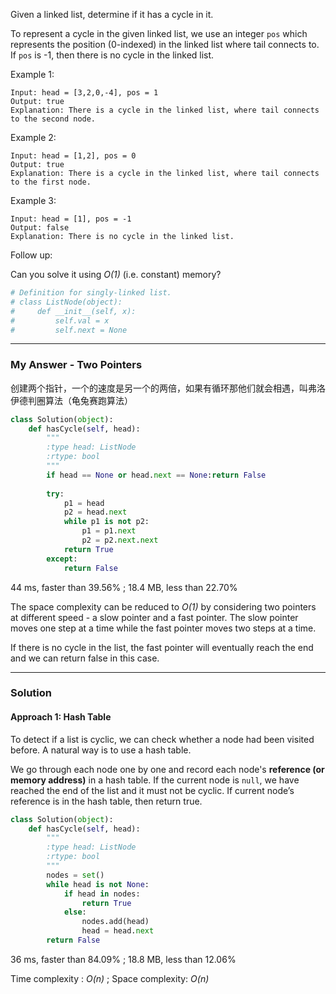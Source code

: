 Given a linked list, determine if it has a cycle in it.

To represent a cycle in the given linked list, we use an integer `pos` which represents the position (0-indexed) in the linked list where tail connects to. 
If `pos` is -1, then there is no cycle in the linked list.

Example 1:
```
Input: head = [3,2,0,-4], pos = 1
Output: true
Explanation: There is a cycle in the linked list, where tail connects to the second node.
```

Example 2:
```
Input: head = [1,2], pos = 0
Output: true
Explanation: There is a cycle in the linked list, where tail connects to the first node.
```

Example 3:
```
Input: head = [1], pos = -1
Output: false
Explanation: There is no cycle in the linked list.
```

Follow up:

Can you solve it using _O(1)_ (i.e. constant) memory?

```Python
# Definition for singly-linked list.
# class ListNode(object):
#     def __init__(self, x):
#         self.val = x
#         self.next = None
```

---
### My Answer - Two Pointers
创建两个指针，一个的速度是另一个的两倍，如果有循环那他们就会相遇，叫弗洛伊德判圈算法（龟兔赛跑算法）
```Python
class Solution(object):
    def hasCycle(self, head):
        """
        :type head: ListNode
        :rtype: bool
        """
        if head == None or head.next == None:return False
        
        try:
            p1 = head
            p2 = head.next
            while p1 is not p2:
                p1 = p1.next
                p2 = p2.next.next
            return True
        except:
            return False
```            
44 ms, faster than 39.56% ; 18.4 MB, less than 22.70%

The space complexity can be reduced to _O(1)_ by considering two pointers at different speed - a slow pointer and a fast pointer. The slow pointer moves one step at a time while the fast pointer moves two steps at a time.

If there is no cycle in the list, the fast pointer will eventually reach the end and we can return false in this case.



---
### Solution
#### Approach 1: Hash Table
To detect if a list is cyclic, we can check whether a node had been visited before. A natural way is to use a hash table.

We go through each node one by one and record each node's **reference (or memory address)** in a hash table. If the current node is `null`, we have reached the end of the list and it must not be cyclic. If current node’s reference is in the hash table, then return true.
```Python
class Solution(object):
    def hasCycle(self, head):
        """
        :type head: ListNode
        :rtype: bool
        """
        nodes = set()
        while head is not None:
            if head in nodes:
                return True
            else:
                nodes.add(head)
                head = head.next
        return False
```        
36 ms, faster than 84.09% ; 18.8 MB, less than 12.06%

Time complexity : _O(n)_ ; Space complexity: _O(n)_

#### 
